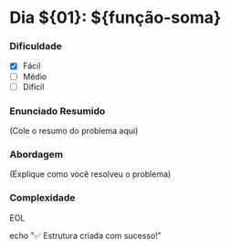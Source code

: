 
# Dia ${01}: ${função-soma}



### Dificuldade
- [x] Fácil
- [ ] Médio
- [ ] Difícil

### Enunciado Resumido
(Cole o resumo do problema aqui)

### Abordagem
(Explique como você resolveu o problema)

### Complexidade

EOL

echo "✅ Estrutura criada com sucesso!"
